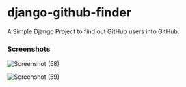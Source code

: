 # django-github-finder
A Simple Django Project to find out GitHub users into GitHub.

### Screenshots ###
![Screenshot (58)](https://user-images.githubusercontent.com/69615463/135403075-c3c73be6-5cf4-49d0-95a4-f40ef2a683a1.png)

![Screenshot (59)](https://user-images.githubusercontent.com/69615463/135403111-0401a43b-7f15-4724-9a71-8e714155ec98.png)
